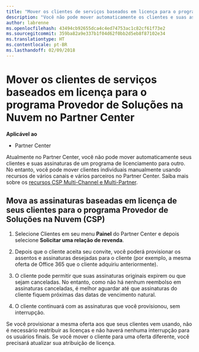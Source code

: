 ```yaml
---
title: "Mover os clientes de serviços baseados em licença para o programa Provedor de Soluções na Nuvem no Partner Center | Partner Center"
description: "Você não pode mover automaticamente os clientes e suas assinaturas para o Partner Center, mas você pode movê-los manualmente."
author: labrenne
ms.openlocfilehash: 43494cb92655dca4c4ed74753ac1c82cf61f73e2
ms.sourcegitcommit: 359ba82a9e337b1f04d62f0bb2d5eb8f87102e34
ms.translationtype: HT
ms.contentlocale: pt-BR
ms.lasthandoff: 02/09/2018
---
```

# <a name="moving-license-based-services-customers-to-the-cloud-solution-provider-program-on-partner-center"></a>Mover os clientes de serviços baseados em licença para o programa Provedor de Soluções na Nuvem no Partner Center

**Aplicável ao**

-  Partner Center

Atualmente no Partner Center, você não pode mover automaticamente seus clientes e suas assinaturas de um programa de licenciamento para outro. No entanto, você pode mover clientes individuais manualmente usando recursos de vários canais e vários parceiros no Partner Center. Saiba mais sobre os [recursos CSP Multi-Channel e Multi-Partner](https://microsoft.sharepoint.com/sites/infopedia/pages/layouts/KCDoc.aspx?k=G03KC-1-5871). 

## <a name="move-your-customers-license-based-subscriptions-to-the-cloud-solution-provider-program-csp"></a>Mova as assinaturas baseadas em licença de seus clientes para o programa Provedor de Soluções na Nuvem (CSP)

1. Selecione Clientes em seu menu **Painel** do Partner Center e depois selecione **Solicitar uma relação de revenda**.

2. Depois que o cliente aceita seu convite, você poderá provisionar os assentos e assinaturas desejadas para o cliente (por exemplo, a mesma oferta de Office 365 que o cliente adquiriu anteriormente). 

3. O cliente pode permitir que suas assinaturas originais expirem ou que sejam canceladas. No entanto, como não há nenhum reembolso em assinaturas canceladas, é melhor aguardar até que assinaturas do cliente fiquem próximas das datas de vencimento natural.

4. O cliente continuará com as assinaturas que você provisionou, sem interrupção.

Se você provisionar a mesma oferta aos que seus clientes vem usando, não é necessário reatribuir as licenças e não haverá nenhuma interrupção para os usuários finais. Se você mover o cliente para uma oferta diferente, você precisará atualizar sua atribuição de licença.

